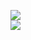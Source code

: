 [![](https://img.shields.io/badge/Made%20With-Github%20Spray-lightgrey.svg?style=for-the-badge&logo=github)](https://github.com/Annihil/github-spray#12710)  
[![](https://i.imgur.com/2DrTn0Z.gif)](https://github.com/Annihil/github-spray)
